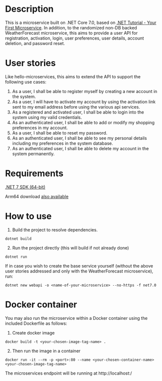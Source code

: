 
# Description

This is a microservice built on .NET Core 7.0, based on [.NET Tutorial - Your First Microservice](https://dotnet.microsoft.com/en-us/learn/aspnet/microservice-tutorial/intro). In addition, to the randomized non-DB backed WeatherForecast microservice, this aims to provide a user API for registration,
activation, login, user preferences, user details, account deletion, and password reset.

# User stories

Like hello-microservices, this aims to extend the API to support the following use cases:

1. As a user, I shall be able to register myself by creating a new account in the system.
2. As a user, I will have to activate my account by using the activation link sent to my email address before using the various api services.
3. As a registered and activated user, I shall be able to login into the system using my valid credentials.
4. As an authenticated user, I shall be able to add or modify my shopping preferences in my account.
5. As a user, I shall be able to reset my password.
6. As an authenticated user, I shall be able to see my personal details including my preferences in the system database.
7. As an authenticated user, I shall be able to delete my account in the system permanently.

# Requirements

[.NET 7 SDK (64-bit)](https://download.visualstudio.microsoft.com/download/pr/17798684-12da-417d-845b-8d2f54b3bd67/d6a67ffe06f263906571aacf7057bc8e/dotnet-sdk-7.0.102-osx-x64.pkg)

Arm64 download [also available](https://download.visualstudio.microsoft.com/download/pr/dfbffbab-2187-44a8-b911-308136f001c1/8c754f776f6a476f6ab6681d72d88b2e/dotnet-sdk-7.0.102-osx-arm64.pkg)

# How to use

1. Build the project to resolve dependencies.

`dotnet build`

2. Run the project directly (this will build if not already done)

`dotnet run`

If in case you wish to create the base service yourself (without the above user stories addressed and only with the WeatherForecast microservice), run:

`dotnet new webapi -o <name-of-your-microservice> --no-https -f net7.0`

# Docker container

You may also run the microservice within a Docker container using the included Dockerfile as follows:

1. Create docker image

`docker build -t <your-chosen-image-tag-name> .`

2. Then run the image in a container

`docker run -it --rm -p <port>:80 --name <your-chosen-container-name> <your-chosen-image-tag-name>`

The microservices endpoint will be running at http://localhost:<port>/<api-endpoint>
